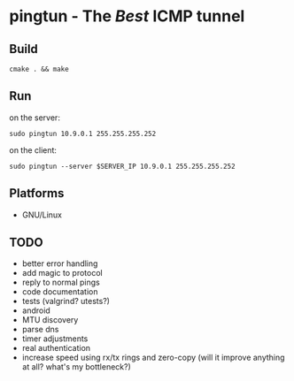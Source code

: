 pingtun - The *Best* ICMP tunnel
==================================

## Build ##
```
cmake . && make
```

## Run  ##

on the server:
```
sudo pingtun 10.9.0.1 255.255.255.252
```
on the client:
```
sudo pingtun --server $SERVER_IP 10.9.0.1 255.255.255.252
```

## Platforms ##
* GNU/Linux

## TODO ##

* better error handling
* add magic to protocol
* reply to normal pings
* code documentation
* tests (valgrind? utests?)
* android
* MTU discovery
* parse dns
* timer adjustments
* real authentication
* increase speed using rx/tx rings and zero-copy (will it improve anything at all? what's my bottleneck?)
